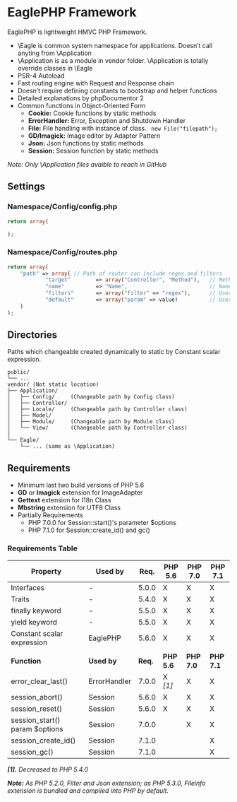 # EaglePHP Framework

EaglePHP is lightweight HMVC PHP Framework.

* \Eagle is common system namespace for applications. Doesn’t call anyting from \Application
* \Application is as a module in vendor folder. \Application is totally override classes in \Eagle
* PSR-4 Autoload
* Fast routing engine with Request and Response chain
* Doesn’t require defining constants to bootstrap and helper functions
* Detailed explanations by phpDocumentor 2
* Common functions in Object-Oriented Form
	* **Cookie:** Cookie functions by static methods
	* **ErrorHandler:** Error, Exception and Shutdown Handler 
	* **File:** File handling with instance of class. ``` new File("filepath");```
	* **GD/Imagick:** Image editor by Adapter Pattern
	* **Json:** Json functions by static methods
	* **Session:** Session function by static methods

 *Note: Only \Application files avaible to reach in GitHub*


## Settings

### Namespace/Config/config.php

```PHP
return array(

);
```

### Namespace/Config/routes.php

```PHP
return array(
	"path" => array( // Path of router can include regex and filters
			"target"		=> array("Controller", "Method"),	// Method of Controller
			"name"			=> "Name",							// Name for route (optional)
			"filters"		=> array("filter" => "regex"),		// User defined filters (optional)
			"default"		=> array("param" => value)			// User defined default parameters (optional)
	)
);
```

## Directories

Paths which changeable created dynamically to static by Constant scalar expression.
```
public/
└── ...
vendor/	(Not static location)
├── Application/
│   ├── Config/		(Changeable path by Config class)
│   ├── Controller/
│   ├── Locale/		(Changeable path by Controller class)
│   ├── Model/
│   ├── Module/		(Changeable path by Module class)
│   └── View/		(Changeable path by Controller class)
│
└── Eagle/
    └── ... (same as \Application)
```

## Requirements

* Minimum last two build versions of PHP 5.6
* **GD** or **Imagick** extension for ImageAdapter
* **Gettext** extension for I18n Class
* **Mbstring** extension for UTF8 Class
* Partially Requirements
	* PHP 7.0.0 for Session::start()'s parameter $options
	* PHP 7.1.0 for Session::create_id() and gc()

### Requirements Table

| **Property**                   | **Used by**  | **Req.** | **PHP 5.6** | **PHP 7.0** | **PHP 7.1** |
|--------------------------------|--------------|----------|-------------|-------------|-------------|
| Interfaces                     | -            | 5.0.0    | X           | X           | X           |
| Traits                         | -            | 5.4.0    | X           | X           | X           |
| finally keyword                | -            | 5.5.0    | X           | X           | X           |
| yield keyword                  | -            | 5.5.0    | X           | X           | X           |
| Constant scalar expression     | EaglePHP     | 5.6.0    | X           | X           | X           |
|                                |              |          |             |             |             |
| **Function**                   | **Used by**  | **Req.** | **PHP 5.6** | **PHP 7.0** | **PHP 7.1** |
| error_clear_last()             | ErrorHandler | 7.0.0    | X *[1]*     | X           | X           |
| session_abort()                | Session      | 5.6.0    | X           | X           | X           |
| session_reset()                | Session      | 5.6.0    | X           | X           | X           |
| session_start() param $options | Session      | 7.0.0    |             | X           | X           |
| session_create_id()            | Session      | 7.1.0    |             |             | X           |
| session_gc()                   | Session      | 7.1.0    |             |             | X           |

*__[1].__ Decreased to PHP 5.4.0*

*__Note:__ As PHP 5.2.0, Filter and Json extension; as PHP 5.3.0, Fileinfo extension is bundled and compiled into PHP by default.*
